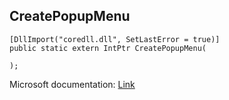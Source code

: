 ## CreatePopupMenu

```
[DllImport("coredll.dll", SetLastError = true)]
public static extern IntPtr CreatePopupMenu(
   
);
```

Microsoft documentation: [Link](https://docs.microsoft.com/en-us/windows/win32/api/winuser/nf-winuser-createpopupmenu)
